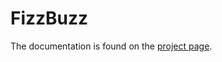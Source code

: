 # FizzBuzz

The documentation is found on the [project page](https://java-dojo.github.io/fizzbuzz/).
